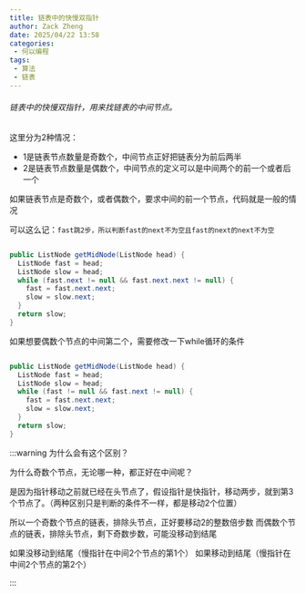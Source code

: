 ```yaml
---
title: 链表中的快慢双指针
author: Zack Zheng
date: 2025/04/22 13:58
categories:
 - 何以编程
tags:
 - 算法
 - 链表
---
```



###### 链表中的快慢双指针，用来找链表的中间节点。    

这里分为2种情况：
+ 1是链表节点数量是奇数个，中间节点正好把链表分为前后两半
+ 2是链表节点数量是偶数个，中间节点的定义可以是中间两个的前一个或者后一个


如果链表节点是奇数个，或者偶数个，要求中间的前一个节点，代码就是一般的情况

可以这么记：`fast跳2步，所以判断fast的next不为空且fast的next的next不为空`

```Java

public ListNode getMidNode(ListNode head) {
  ListNode fast = head;
  ListNode slow = head;
  while (fast.next != null && fast.next.next != null) {
    fast = fast.next.next;
    slow = slow.next;
  }
  return slow;
}


```

如果想要偶数个节点的中间第二个，需要修改一下while循环的条件

```Java

public ListNode getMidNode(ListNode head) {
  ListNode fast = head;
  ListNode slow = head;
  while (fast != null && fast.next != null) {
    fast = fast.next.next;
    slow = slow.next;
  }
  return slow;
}

```

:::warning 为什么会有这个区别？

为什么奇数个节点，无论哪一种，都正好在中间呢？

是因为指针移动之前就已经在头节点了，假设指针是快指针，移动两步，就到第3个节点了。（两种区别只是判断的条件不一样，都是移动2个位置）

所以一个奇数个节点的链表，排除头节点，正好要移动2的整数倍步数
而偶数个节点的链表，排除头节点，剩下奇数步数，可能没移动到结尾

如果没移动到结尾（慢指针在中间2个节点的第1个）
如果移动到结尾（慢指针在中间2个节点的第2个）


:::
